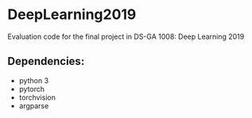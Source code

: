 # DeepLearning2019
Evaluation code for the final project in DS-GA 1008: Deep Learning 2019

## Dependencies:
- python 3
- pytorch
- torchvision
- argparse
